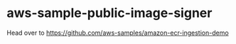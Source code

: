 # aws-sample-public-image-signer

Head over to https://github.com/aws-samples/amazon-ecr-ingestion-demo
